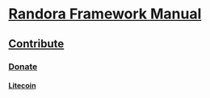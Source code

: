 # [Randora Framework Manual](/README.md)

## [Contribute](/manual/contribute/README.md)

### [Donate](/manual/contribute/donate/README.md)

#### [Litecoin](/manual/contribute/donate/litecoin/README.md)


